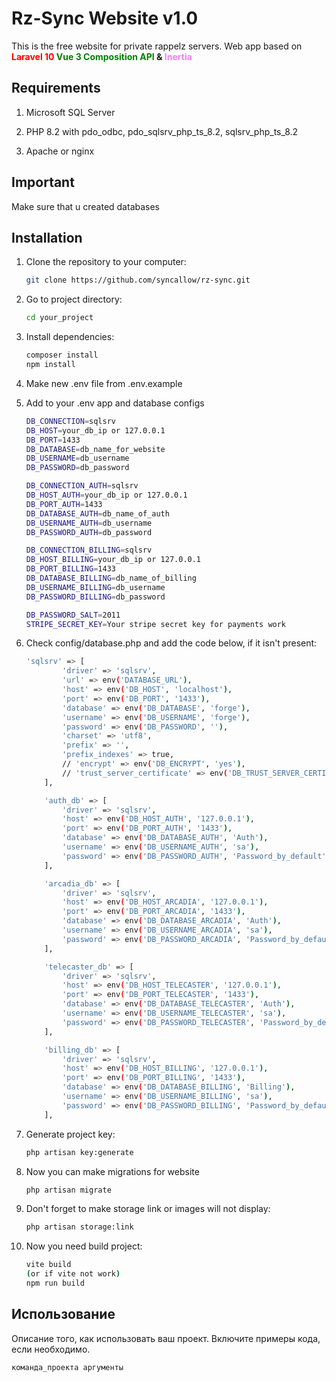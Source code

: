 # Rz-Sync Website v1.0

This is the free website for private rappelz servers.
Web app based on <strong><span style="color: red">Laravel 10</span> <span style="color: green">Vue 3 Composition API</span> & <span style="color: violet">Inertia</span></strong>

## Requirements

1. Microsoft SQL Server

2. PHP 8.2 with pdo_odbc, pdo_sqlsrv_php_ts_8.2, sqlsrv_php_ts_8.2

3. Apache or nginx

## Important

Make sure that u created databases

## Installation

1. Clone the repository to your computer:

    ```bash
    git clone https://github.com/syncallow/rz-sync.git
    ```

2. Go to project directory:

    ```bash
    cd your_project
    ```

3. Install dependencies:

    ```bash
    composer install
    npm install
    ```
4. Make new .env file from .env.example

5. Add to your .env app and database configs

    ```bash
    DB_CONNECTION=sqlsrv
    DB_HOST=your_db_ip or 127.0.0.1
    DB_PORT=1433
    DB_DATABASE=db_name_for_website
    DB_USERNAME=db_username
    DB_PASSWORD=db_password
    
    DB_CONNECTION_AUTH=sqlsrv
    DB_HOST_AUTH=your_db_ip or 127.0.0.1
    DB_PORT_AUTH=1433
    DB_DATABASE_AUTH=db_name_of_auth
    DB_USERNAME_AUTH=db_username
    DB_PASSWORD_AUTH=db_password
   
    DB_CONNECTION_BILLING=sqlsrv
    DB_HOST_BILLING=your_db_ip or 127.0.0.1
    DB_PORT_BILLING=1433
    DB_DATABASE_BILLING=db_name_of_billing
    DB_USERNAME_BILLING=db_username
    DB_PASSWORD_BILLING=db_password
   
    DB_PASSWORD_SALT=2011
    STRIPE_SECRET_KEY=Your stripe secret key for payments work 
    ```

6. Check config/database.php and add the code below, if it isn't present:
    ```bash
    'sqlsrv' => [
            'driver' => 'sqlsrv',
            'url' => env('DATABASE_URL'),
            'host' => env('DB_HOST', 'localhost'),
            'port' => env('DB_PORT', '1433'),
            'database' => env('DB_DATABASE', 'forge'),
            'username' => env('DB_USERNAME', 'forge'),
            'password' => env('DB_PASSWORD', ''),
            'charset' => 'utf8',
            'prefix' => '',
            'prefix_indexes' => true,
            // 'encrypt' => env('DB_ENCRYPT', 'yes'),
            // 'trust_server_certificate' => env('DB_TRUST_SERVER_CERTIFICATE', 'false'),
        ],

        'auth_db' => [
            'driver' => 'sqlsrv',
            'host' => env('DB_HOST_AUTH', '127.0.0.1'),
            'port' => env('DB_PORT_AUTH', '1433'),
            'database' => env('DB_DATABASE_AUTH', 'Auth'),
            'username' => env('DB_USERNAME_AUTH', 'sa'),
            'password' => env('DB_PASSWORD_AUTH', 'Password_by_default'),
        ],

        'arcadia_db' => [
            'driver' => 'sqlsrv',
            'host' => env('DB_HOST_ARCADIA', '127.0.0.1'),
            'port' => env('DB_PORT_ARCADIA', '1433'),
            'database' => env('DB_DATABASE_ARCADIA', 'Auth'),
            'username' => env('DB_USERNAME_ARCADIA', 'sa'),
            'password' => env('DB_PASSWORD_ARCADIA', 'Password_by_default'),
        ],

        'telecaster_db' => [
            'driver' => 'sqlsrv',
            'host' => env('DB_HOST_TELECASTER', '127.0.0.1'),
            'port' => env('DB_PORT_TELECASTER', '1433'),
            'database' => env('DB_DATABASE_TELECASTER', 'Auth'),
            'username' => env('DB_USERNAME_TELECASTER', 'sa'),
            'password' => env('DB_PASSWORD_TELECASTER', 'Password_by_default'),
        ],
   
        'billing_db' => [
            'driver' => 'sqlsrv',
            'host' => env('DB_HOST_BILLING', '127.0.0.1'),
            'port' => env('DB_PORT_BILLING', '1433'),
            'database' => env('DB_DATABASE_BILLING', 'Billing'),
            'username' => env('DB_USERNAME_BILLING', 'sa'),
            'password' => env('DB_PASSWORD_BILLING', 'Password_by_default'),
        ],
    ```

7. Generate project key:
    ```bash
    php artisan key:generate
    ```

8. Now you can make migrations for website
    ```bash
    php artisan migrate
    ```

9. Don't forget to make storage link or images will not display:
    ```bash
    php artisan storage:link
    ```

10. Now you need build project:
    ```bash
    vite build
    (or if vite not work)
    npm run build
    ```
## Использование

Описание того, как использовать ваш проект. Включите примеры кода, если необходимо.

```bash
команда_проекта аргументы
